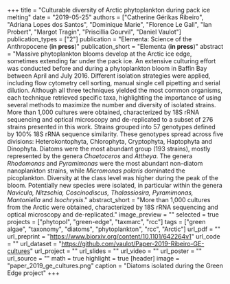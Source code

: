 +++
title = "Culturable diversity of Arctic phytoplankton during pack ice melting"
date = "2019-05-25"
authors = ["Catherine Gérikas Ribeiro", "Adriana Lopes dos Santos", "Dominique Marie", "Florence Le Gall", "Ian Probert", "Margot Tragin", "Priscillia Gourvil", "Daniel Vaulot"]
publication_types = ["2"]
publication = "Elementa: Science of the Anthropocene (**in press**)"
publication_short = "Elementa (**in press**)"
abstract = "Massive phytoplankton blooms develop at the Arctic ice edge, sometimes extending far under the pack ice. An extensive culturing effort was conducted before and during a phytoplankton bloom in Baffin Bay between April and July 2016. Different isolation strategies were applied, including flow cytometry cell sorting, manual single cell pipetting and serial dilution. Although all three techniques yielded the most common organisms, each technique retrieved specific taxa, highlighting the importance of using several methods to maximize the number and diversity of isolated strains. More than 1,000 cultures were obtained, characterized by 18S rRNA sequencing and optical microscopy and de-replicated to a subset of 276 strains presented in this work. Strains grouped into 57 genotypes defined by 100% 18S rRNA sequence similarity. These genotypes spread across five divisions: Heterokontophyta, Chlorophyta, Cryptophyta, Haptophyta and Dinophyta. Diatoms were the most abundant group (193 strains), mostly represented by the genera *Chaetoceros* and *Attheya*. The genera *Rhodomonas* and *Pyramimonas* were the most abundant non-diatom nanoplankton strains, while *Micromonas polaris* dominated the picoplankton. Diversity at the class level was higher during the peak of the bloom. Potentially new species were isolated, in particular within the genera *Navicula, Nitzschia, Coscinodiscus, Thalassiosira, Pyramimonas, Mantoniella* and *Isochrysis*."
abstract_short = "More than 1,000 cultures from the Arctic were obtained, characterized by 18S rRNA sequencing and optical microscopy and de-replicated."
image_preview = ""
selected = true
projects = ["phytopol", "green-edge", "taxmarc", "rcc"]
tags = ["green algae", "taxonomy", "diatoms", "phytoplankton", "rcc", "Arctic"]
url_pdf = ""
url_preprint = "https://www.biorxiv.org/content/10.1101/642264v1"
url_code = ""
url_dataset = "https://github.com/vaulot/Paper-2019-Ribeiro-GE-cultures"
url_project = ""
url_slides = ""
url_video = ""
url_poster = ""
url_source = ""
math = true
highlight = true
[header]
image = "paper_2019_ge_cultures.png"
caption = "Diatoms isolated during the Green Edge project"
+++
